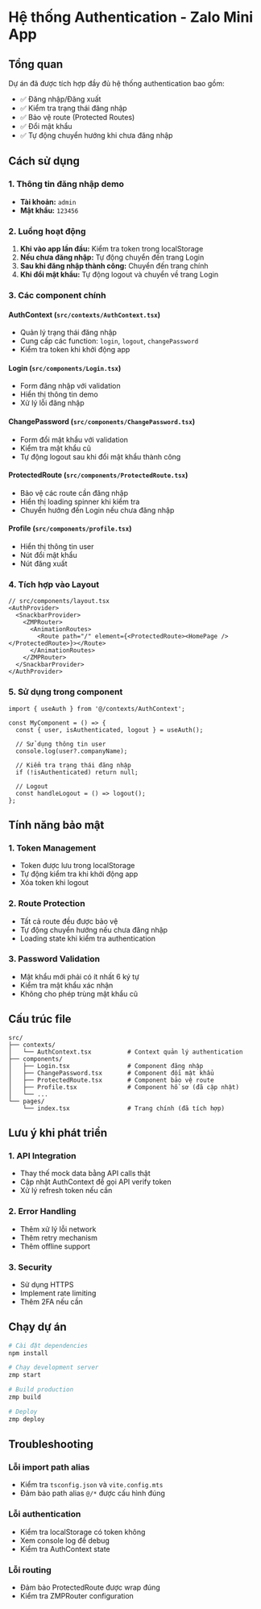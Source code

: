 # Hệ thống Authentication - Zalo Mini App

## Tổng quan
Dự án đã được tích hợp đầy đủ hệ thống authentication bao gồm:
- ✅ Đăng nhập/Đăng xuất
- ✅ Kiểm tra trạng thái đăng nhập
- ✅ Bảo vệ route (Protected Routes)
- ✅ Đổi mật khẩu
- ✅ Tự động chuyển hướng khi chưa đăng nhập

## Cách sử dụng

### 1. Thông tin đăng nhập demo
- **Tài khoản:** `admin`
- **Mật khẩu:** `123456`

### 2. Luồng hoạt động
1. **Khi vào app lần đầu:** Kiểm tra token trong localStorage
2. **Nếu chưa đăng nhập:** Tự động chuyển đến trang Login
3. **Sau khi đăng nhập thành công:** Chuyển đến trang chính
4. **Khi đổi mật khẩu:** Tự động logout và chuyển về trang Login

### 3. Các component chính

#### AuthContext (`src/contexts/AuthContext.tsx`)
- Quản lý trạng thái đăng nhập
- Cung cấp các function: `login`, `logout`, `changePassword`
- Kiểm tra token khi khởi động app

#### Login (`src/components/Login.tsx`)
- Form đăng nhập với validation
- Hiển thị thông tin demo
- Xử lý lỗi đăng nhập

#### ChangePassword (`src/components/ChangePassword.tsx`)
- Form đổi mật khẩu với validation
- Kiểm tra mật khẩu cũ
- Tự động logout sau khi đổi mật khẩu thành công

#### ProtectedRoute (`src/components/ProtectedRoute.tsx`)
- Bảo vệ các route cần đăng nhập
- Hiển thị loading spinner khi kiểm tra
- Chuyển hướng đến Login nếu chưa đăng nhập

#### Profile (`src/components/profile.tsx`)
- Hiển thị thông tin user
- Nút đổi mật khẩu
- Nút đăng xuất

### 4. Tích hợp vào Layout
```tsx
// src/components/layout.tsx
<AuthProvider>
  <SnackbarProvider>
    <ZMPRouter>
      <AnimationRoutes>
        <Route path="/" element={<ProtectedRoute><HomePage /></ProtectedRoute>}></Route>
      </AnimationRoutes>
    </ZMPRouter>
  </SnackbarProvider>
</AuthProvider>
```

### 5. Sử dụng trong component
```tsx
import { useAuth } from '@/contexts/AuthContext';

const MyComponent = () => {
  const { user, isAuthenticated, logout } = useAuth();
  
  // Sử dụng thông tin user
  console.log(user?.companyName);
  
  // Kiểm tra trạng thái đăng nhập
  if (!isAuthenticated) return null;
  
  // Logout
  const handleLogout = () => logout();
};
```

## Tính năng bảo mật

### 1. Token Management
- Token được lưu trong localStorage
- Tự động kiểm tra khi khởi động app
- Xóa token khi logout

### 2. Route Protection
- Tất cả route đều được bảo vệ
- Tự động chuyển hướng nếu chưa đăng nhập
- Loading state khi kiểm tra authentication

### 3. Password Validation
- Mật khẩu mới phải có ít nhất 6 ký tự
- Kiểm tra mật khẩu xác nhận
- Không cho phép trùng mật khẩu cũ

## Cấu trúc file
```
src/
├── contexts/
│   └── AuthContext.tsx          # Context quản lý authentication
├── components/
│   ├── Login.tsx                # Component đăng nhập
│   ├── ChangePassword.tsx       # Component đổi mật khẩu
│   ├── ProtectedRoute.tsx       # Component bảo vệ route
│   ├── Profile.tsx              # Component hồ sơ (đã cập nhật)
│   └── ...
└── pages/
    └── index.tsx                # Trang chính (đã tích hợp)
```

## Lưu ý khi phát triển

### 1. API Integration
- Thay thế mock data bằng API calls thật
- Cập nhật AuthContext để gọi API verify token
- Xử lý refresh token nếu cần

### 2. Error Handling
- Thêm xử lý lỗi network
- Thêm retry mechanism
- Thêm offline support

### 3. Security
- Sử dụng HTTPS
- Implement rate limiting
- Thêm 2FA nếu cần

## Chạy dự án
```bash
# Cài đặt dependencies
npm install

# Chạy development server
zmp start

# Build production
zmp build

# Deploy
zmp deploy
```

## Troubleshooting

### Lỗi import path alias
- Kiểm tra `tsconfig.json` và `vite.config.mts`
- Đảm bảo path alias `@/*` được cấu hình đúng

### Lỗi authentication
- Kiểm tra localStorage có token không
- Xem console log để debug
- Kiểm tra AuthContext state

### Lỗi routing
- Đảm bảo ProtectedRoute được wrap đúng
- Kiểm tra ZMPRouter configuration
